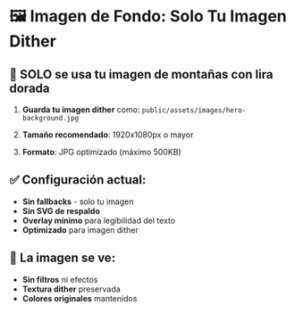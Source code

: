 # 🖼️ Imagen de Fondo: Solo Tu Imagen Dither

## 🎯 **SOLO se usa tu imagen de montañas con lira dorada**

1. **Guarda tu imagen dither** como: `public/assets/images/hero-background.jpg`

2. **Tamaño recomendado**: 1920x1080px o mayor

3. **Formato**: JPG optimizado (máximo 500KB)

## ✅ Configuración actual:
- **Sin fallbacks** - solo tu imagen
- **Sin SVG de respaldo** 
- **Overlay mínimo** para legibilidad del texto
- **Optimizado** para imagen dither

## 🎨 La imagen se ve:
- **Sin filtros** ni efectos
- **Textura dither** preservada
- **Colores originales** mantenidos 